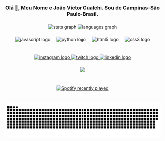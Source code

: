 <h3 align="center">Olá 👋, Meu Nome e João Victor Gualchi. Sou de Campinas-São Paulo-Brasil.</h3>

###

<div align="center">
  <img src="https://github-readme-stats.vercel.app/api?username=tcigualchi&hide_title=false&hide_rank=false&show_icons=true&include_all_commits=true&count_private=true&disable_animations=false&theme=dracula&locale=pt-br&hide_border=false" height="150" alt="stats graph"  />
  <img src="https://github-readme-stats.vercel.app/api/top-langs?username=tcigualchi&locale=pt-br&hide_title=false&layout=compact&card_width=320&langs_count=5&theme=dracula&hide_border=false" height="150" alt="languages graph"  />
</div>

###

<div align="center">
  <img src="https://cdn.jsdelivr.net/gh/devicons/devicon/icons/javascript/javascript-original.svg" height="30" alt="javascript logo"  />
  <img width="12" />
  <img src="https://cdn.jsdelivr.net/gh/devicons/devicon/icons/python/python-original.svg" height="30" alt="python logo"  />
  <img width="12" />
  <img src="https://cdn.jsdelivr.net/gh/devicons/devicon/icons/html5/html5-original.svg" height="30" alt="html5 logo"  />
  <img width="12" />
  <img src="https://cdn.jsdelivr.net/gh/devicons/devicon/icons/css3/css3-original.svg" height="30" alt="css3 logo"  />
</div>

###

<br clear="both">

<div align="center">
  <a href="https://www.instagram.com/joaovictorgualchi/" target="_blank">
    <img src="https://img.shields.io/static/v1?message=Instagram&logo=instagram&label=&color=9330ac&logoColor=white&labelColor=&style=for-the-badge" height="35" alt="instagram logo"  />
  </a>
  <a href="https://www.twitch.tv/funnyzinhu" target="_blank">
    <img src="https://img.shields.io/static/v1?message=Twitch&logo=twitch&label=&color=9330ac&logoColor=white&labelColor=&style=for-the-badge" height="35" alt="twitch logo"  />
  </a>
  <a href="https://www.linkedin.com/in/jo%C3%A3o-victor-gualchi-b19460220/" target="_blank">
    <img src="https://img.shields.io/static/v1?message=LinkedIn&logo=linkedin&label=&color=9330ac&logoColor=white&labelColor=&style=for-the-badge" height="35" alt="linkedin logo"  />
  </a>
</div>

###

<div align="center">
  <img height="160" src="https://i.imgur.com/LaGM3se.jpeg"  />
</div>

###

<br clear="both">

<div align="center">
  <a href="https://open.spotify.com/user/22ghpciw4rvvnvfd6bfzpl7ty">
    <img src="https://spotify-recently-played-readme.vercel.app/api?count=5" alt="Spotify recently played"  />
  </a>
</div>

###

<br clear="both">

<img src="https://raw.githubusercontent.com/tcigualchi/tcigualchi/output/snake.svg" alt="Snake animation" />

###
